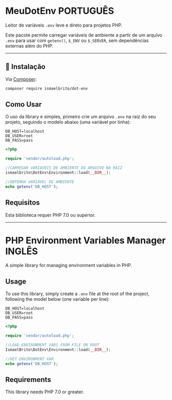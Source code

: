 # MeuDotEnv PORTUGUÊS

Leitor de variáveis `.env` leve e direto para projetos PHP.

Este pacote permite carregar variáveis de ambiente a partir de um arquivo `.env` para usar com `getenv()`, `$_ENV` ou `$_SERVER`, sem dependências externas além do PHP.

---

## 🚀 Instalação

Via [Composer](https://getcomposer.org):

```bash
composer require ismaelbrito/dot-env

```

## Como Usar

O uso da library e simples, primeiro crie um arquivo `.env` na raiz do seu projeto, seguindo o modelo abaixo (uma variável por linha):

```
DB_HOST=localhost
DB_USER=root
DB_PASS=pass
```

```php
<?php

require 'vendor/autoload.php';

//CARREGAR VARIAVEIS DE AMBIENTE DO ARQUIVO NA RAIZ
ismaelbrito\DotEnv\Environment::load(__DIR__);

//OBTENHA VARIÁVEL DE AMBIENTE
echo getenv('DB_HOST');

```

## Requisitos

Esta biblioteca requer PHP 7.0 ou superior.

---

# PHP Environment Variables Manager INGLÊS

A simple library for managing environment variables in PHP.

## Usage

To use this library, simply create a `.env` file at the root of the project, following the model below (one variable per line):

```
DB_HOST=localhost
DB_USER=root
DB_PASS=pass
```

```php
<?php

require 'vendor/autoload.php';

//LOAD ENVIRONMENT VARS FROM FILE ON ROOT
IsmaelBrito\DotEnv\Environment::load(__DIR__);

//GET ENVIRONMENT VAR
echo getenv('DB_HOST');

```

## Requirements

This library needs PHP 7.0 or greater.
